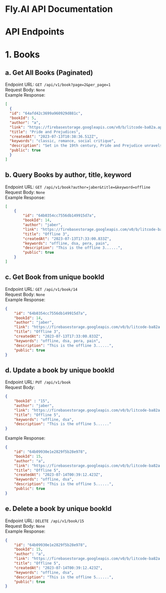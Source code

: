 # Fly.AI API Documentation

# API Endpoints

# 1. Books

## a. Get All Books (Paginated)
Endpoint URL: `GET /api/v1/book?page=2&per_page=1`  
Request Body: `None`  
Example Response:  
```json
[
  {
  "id": "64afd42c3699a960929d881c",
  "bookId": 5,
  "author": "a",
  "link": "https://firebasestorage.googleapis.com/v0/b/litcode-ba82a.appspot.com/o/uploads%2FJaber_Ahmed%20Deedar_Resume_04-07-2023-11-51-15.pdf?alt=media&token=2060fa56-6069-436f-8580-af5519335e89",
  "title": "Pride and Prejudices",
  "createdAt": "2023-07-13T10:38:36.512Z",
  "keywords": "classic, romance, social critique",
  "description": "Set in the 19th century, Pride and Prejudice unravels the complexities of societal norms, love, and personal growth as Elizabeth Bennet navigates the challenges of her class-conscious world, facing her own prejudices and ultimately discovering the power of true love.",
  "public": true
  }
]
```

## b. Query Books by author, title, keyword
Endpoint URL: `GET /api/v1/book?author=jaber&title=&keyword=offline`  
Request Body: `None`  
Example Response:  
```json
[
    {
        "id": "64b0354cc7556db149915d7a",
        "bookId": 14,
        "author": "jaber",
        "link": "https://firebasestorage.googleapis.com/v0/b/litcode-ba82a.appspot.com/o/uploads%2FOfflineAllPairShortestPath.pdf?alt=media&token=f3ee15d4-b25c-47e2-84d8-e74cc4274558",
        "title": "Offline 3",
        "createdAt": "2023-07-13T17:33:00.833Z",
        "keywords": "offline, dsa, pera, pain",
        "description": "This is the offline 3......",
        "public": true
    }
]
```

## c. Get Book from unique bookId
Endpoint URL: `GET /api/v1/book/14`  
Request Body: `None`  
Example Response:  
```json
{
    "id": "64b0354cc7556db149915d7a",
    "bookId": 14,
    "author": "jaber",
    "link": "https://firebasestorage.googleapis.com/v0/b/litcode-ba82a.appspot.com/o/uploads%2FOfflineAllPairShortestPath.pdf?alt=media&token=f3ee15d4-b25c-47e2-84d8-e74cc4274558",
    "title": "Offline 3",
    "createdAt": "2023-07-13T17:33:00.833Z",
    "keywords": "offline, dsa, pera, pain",
    "description": "This is the offline 3......",
    "public": true
}
```

## d. Update a book by unique bookId
Endpoint URL: `PUT /api/v1/book`  
Request Body:   
```json
{
    "bookId" : "15",
    "author": "jaber",
    "link": "https://firebasestorage.googleapis.com/v0/b/litcode-ba82a.appspot.com/o/uploads%2FOfflineAllPairShortestPath.pdf?alt=media&token=f3ee15d4-b25c-47e2-84d8-e74cc4274558",
    "title": "Offline 5",
    "keywords": "offline, dsa",
    "description": "This is the offline 5......"
}
```
Example Response:  
```json
{
    "id": "64b09930e1e2829f5b28e978",
    "bookId": 15,
    "author": "a",
    "link": "https://firebasestorage.googleapis.com/v0/b/litcode-ba82a.appspot.com/o/uploads%2FOfflineAllPairShortestPath.pdf?alt=media&token=f3ee15d4-b25c-47e2-84d8-e74cc4274558",
    "title": "Offline 5",
    "createdAt": "2023-07-14T00:39:12.423Z",
    "keywords": "offline, dsa",
    "description": "This is the offline 5......",
    "public": true
}
```

## e. Delete a book by unique bookId
Endpoint URL: `DELETE /api/v1/book/15`  
Request Body: `None`   
Example Response:  
```json
{
    "id": "64b09930e1e2829f5b28e978",
    "bookId": 15,
    "author": "a",
    "link": "https://firebasestorage.googleapis.com/v0/b/litcode-ba82a.appspot.com/o/uploads%2FOfflineAllPairShortestPath.pdf?alt=media&token=f3ee15d4-b25c-47e2-84d8-e74cc4274558",
    "title": "Offline 5",
    "createdAt": "2023-07-14T00:39:12.423Z",
    "keywords": "offline, dsa",
    "description": "This is the offline 5......",
    "public": true
}
```

